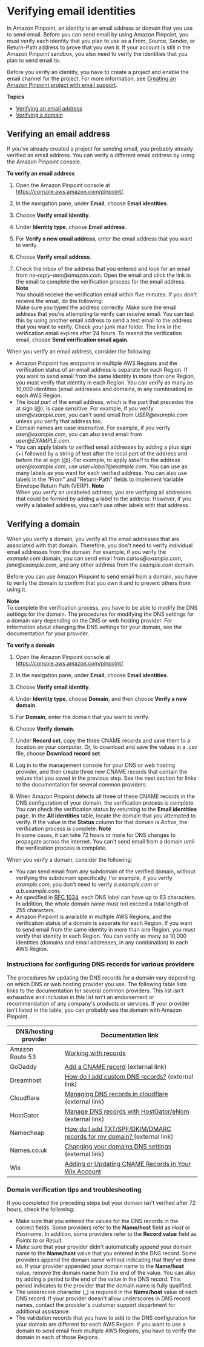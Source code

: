 # Verifying email identities<a name="channels-email-manage-verify"></a>

In Amazon Pinpoint, an *identity* is an email address or domain that you use to send email\. Before you can send email by using Amazon Pinpoint, you must verify each identity that you plan to use as a From, Source, Sender, or Return\-Path address to prove that you own it\. If your account is still in the Amazon Pinpoint sandbox, you also need to verify the identities that you plan to send email to\.

Before you verify an identity, you have to create a project and enable the email channel for the project\. For more information, see [Creating an Amazon Pinpoint project with email support](channels-email-setup-create.md)\.

**Topics**
+ [Verifying an email address](#channels-email-manage-verify-email-address)
+ [Verifying a domain](#channels-email-manage-verify-domain)

## Verifying an email address<a name="channels-email-manage-verify-email-address"></a>

If you've already created a project for sending email, you probably already verified an email address\. You can verify a different email address by using the Amazon Pinpoint console\.

**To verify an email address**

1. Open the Amazon Pinpoint console at [https://console\.aws\.amazon\.com/pinpoint/](https://console.aws.amazon.com/pinpoint/)\.

1. In the navigation pane, under **Email**, choose **Email identities**\.

1. Choose **Verify email identity**\.

1. Under **Identity type**, choose **Email address**\.

1. For **Verify a new email address**, enter the email address that you want to verify\.

1. Choose **Verify email address**\.

1. Check the inbox of the address that you entered and look for an email from *no\-reply\-aws@amazon\.com*\. Open the email and click the link in the email to complete the verification process for the email address\.
**Note**  
You should receive the verification email within five minutes\. If you don't receive the email, do the following:  
Make sure you typed the address correctly\.
Make sure the email address that you're attempting to verify can receive email\. You can test this by using another email address to send a test email to the address that you want to verify\.
Check your junk mail folder\.
The link in the verification email expires after 24 hours\. To resend the verification email, choose **Send verification email again**\.

When you verify an email address, consider the following:
+ Amazon Pinpoint has endpoints in multiple AWS Regions and the verification status of an email address is separate for each Region\. If you want to send email from the same identity in more than one Region, you must verify that identity in each Region\. You can verify as many as 10,000 identities \(email addresses and domains, in any combination\) in each AWS Region\.
+ The *local part* of the email address, which is the part that precedes the at sign \(@\), is case sensitive\. For example, if you verify *user@example\.com*, you can't send email from *USER@example\.com* unless you verify that address too\.
+ Domain names are case insensitive\. For example, if you verify *user@example\.com*, you can also send email from *user@EXAMPLE\.com*\.
+ You can apply labels to verified email addresses by adding a plus sign \(\+\) followed by a string of text after the local part of the address and before the at sign \(@\)\. For example, to apply *label1* to the address *user@example\.com*, use *user\+label1@example\.com*\. You can use as many labels as you want for each verified address\. You can also use labels in the "From" and "Return\-Path" fields to implement Variable Envelope Return Path \(VERP\)\. 
**Note**  
When you verify an unlabeled address, you are verifying all addresses that could be formed by adding a label to the address\. However, if you verify a labeled address, you can't use other labels with that address\.

## Verifying a domain<a name="channels-email-manage-verify-domain"></a>

When you verify a domain, you verify all the email addresses that are associated with that domain\. Therefore, you don't need to verify individual email addresses from the domain\. For example, if you verify the *example\.com* domain, you can send email from *carlos@example\.com*, *jane@example\.com*, and any other address from the *example\.com* domain\.

Before you can use Amazon Pinpoint to send email from a domain, you have to verify the domain to confirm that you own it and to prevent others from using it\.

**Note**  
To complete the verification process, you have to be able to modify the DNS settings for the domain\. The procedures for modifying the DNS settings for a domain vary depending on the DNS or web hosting provider\. For information about changing the DNS settings for your domain, see the documentation for your provider\.

**To verify a domain**

1. Open the Amazon Pinpoint console at [https://console\.aws\.amazon\.com/pinpoint/](https://console.aws.amazon.com/pinpoint/)\.

1. In the navigation pane, under **Email**, choose **Email identities**\.

1. Choose **Verify email identity**\.

1. Under **Identity type**, choose **Domain**, and then choose **Verify a new domain**\.

1. For **Domain**, enter the domain that you want to verify\.

1. Choose **Verify domain**\.

1. Under **Record set**, copy the three CNAME records and save them to a location on your computer\. Or, to download and save the values in a \.csv file, choose **Download record set**\.

1. Log in to the management console for your DNS or web hosting provider, and then create three new CNAME records that contain the values that you saved in the previous step\. See the next section for links to the documentation for several common providers\.

1. When Amazon Pinpoint detects all three of these CNAME records in the DNS configuration of your domain, the verification process is complete\. You can check the verification status by returning to the **Email identities** page\. In the **All identities** table, locate the domain that you attempted to verify\. If the value in the **Status** column for that domain is *Active*, the verification process is complete\. 
**Note**  
In some cases, it can take 72 hours or more for DNS changes to propagate across the internet\. You can't send email from a domain until the verification process is complete\.

When you verify a domain, consider the following:
+ You can send email from any subdomain of the verified domain, without verifying the subdomain specifically\. For example, if you verify *example\.com*, you don't need to verify *a\.example\.com* or *a\.b\.example\.com*\. 
+ As specified in [RFC 1034](https://tools.ietf.org/html/rfc1034), each DNS label can have up to 63 characters\. In addition, the whole domain name must not exceed a total length of 255 characters\.
+ Amazon Pinpoint is available in multiple AWS Regions, and the verification status of a domain is separate for each Region\. If you want to send email from the same identity in more than one Region, you must verify that identity in each Region\. You can verify as many as 10,000 identities \(domains and email addresses, in any combination\) in each AWS Region\.

### Instructions for configuring DNS records for various providers<a name="channels-email-manage-verify-domain-third-party-instructions"></a>

The procedures for updating the DNS records for a domain vary depending on which DNS or web hosting provider you use\. The following table lists links to the documentation for several common providers\. This list isn't exhaustive and inclusion in this list isn't an endorsement or recommendation of any company's products or services\. If your provider isn't listed in the table, you can probably use the domain with Amazon Pinpoint\.


| DNS/hosting provider | Documentation link | 
| --- | --- | 
|  Amazon Route 53  |  [Working with records](https://docs.aws.amazon.com/Route53/latest/DeveloperGuide/rrsets-working-with.html)  | 
|  GoDaddy  |  [Add a CNAME record](https://www.godaddy.com/help/add-a-cname-record-19236) \(external link\)  | 
|  Dreamhost  |  [How do I add custom DNS records?](https://help.dreamhost.com/hc/en-us/articles/215414867-How-do-I-add-custom-DNS-records-) \(external link\)  | 
|  Cloudflare  |  [Managing DNS records in cloudflare](https://support.cloudflare.com/hc/en-us/articles/360019093151) \(external link\)  | 
|  HostGator  |  [Manage DNS records with HostGator/eNom](https://support.hostgator.com/articles/hosting-guide/lets-get-started/dns-name-servers/manage-dns-records-with-hostgatorenom) \(external link\)  | 
|  Namecheap  |  [How do I add TXT/SPF/DKIM/DMARC records for my domain? ](https://www.namecheap.com/support/knowledgebase/article.aspx/317/2237/how-do-i-add-txtspfdkimdmarc-records-for-my-domain) \(external link\)  | 
|  Names\.co\.uk  |  [Changing your domains DNS settings](https://www.names.co.uk/support/1156-changing_your_domains_dns_settings.html) \(external link\)  | 
|  Wix  |  [Adding or Updating CNAME Records in Your Wix Account](https://support.wix.com/en/article/adding-or-updating-cname-records-in-your-wix-account)  | 

### Domain verification tips and troubleshooting<a name="channels-email-manage-verify-domain-troubleshooting"></a>

If you completed the preceding steps but your domain isn't verified after 72 hours, check the following:
+ Make sure that you entered the values for the DNS records in the correct fields\. Some providers refer to the **Name/host** field as *Host* or *Hostname*\. In addition, some providers refer to the **Record value** field as *Points to* or *Result*\.
+ Make sure that your provider didn't automatically append your domain name to the **Name/host** value that you entered in the DNS record\. Some providers append the domain name without indicating that they've done so\. If your provider appended your domain name to the **Name/host** value, remove the domain name from the end of the value\. You can also try adding a period to the end of the value in the DNS record\. This period indicates to the provider that the domain name is fully qualified\.
+ The underscore character \(\_\) is required in the **Name/host** value of each DNS record\. If your provider doesn't allow underscores in DNS record names, contact the provider's customer support department for additional assistance\.
+ The validation records that you have to add to the DNS configuration for your domain are different for each AWS Region\. If you want to use a domain to send email from multiple AWS Regions, you have to verify the domain in each of those Regions\.